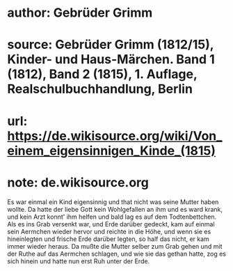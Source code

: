 # author: Gebrüder Grimm
# source: Gebrüder Grimm (1812/15), Kinder- und Haus-Märchen. Band 1 (1812), Band 2 (1815), 1. Auflage, Realschulbuchhandlung, Berlin
# url: https://de.wikisource.org/wiki/Von_einem_eigensinnigen_Kinde_(1815)
# note: de.wikisource.org

Es war einmal ein Kind eigensinnig und that nicht was seine Mutter haben wollte. Da hatte der liebe Gott kein Wohlgefallen an ihm und es ward krank, und kein Arzt konnt' ihm helfen und bald lag es auf dem Todtenbettchen. Als es ins Grab versenkt war, und Erde darüber gedeckt, kam auf einmal sein Aermchen wieder hervor und reichte in die Höhe, und wenn sie es hineinlegten und frische Erde darüber legten, so half das nicht, er kam immer wieder heraus. Da mußte die Mutter selber zum Grab gehen und mit der Ruthe auf das Aermchen schlagen, und wie sie das gethan hatte, zog es sich hinein und hatte nun erst Ruh unter der Erde. 

